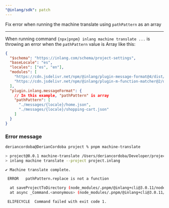 ```yaml
---
"@inlang/sdk": patch
---
```


Fix error when running the machine translate using `pathPattern` as an array

---

When running command `{npx|pnpm} inlang machine translate ...` is throwing an error when the `pathPattern` value is Array like this:

```json
{
  "$schema": "https://inlang.com/schema/project-settings",
  "baseLocale": "es",
  "locales": ["es", "en"],
  "modules": [
    "https://cdn.jsdelivr.net/npm/@inlang/plugin-message-format@4/dist/index.js",
    "https://cdn.jsdelivr.net/npm/@inlang/plugin-m-function-matcher@2/dist/index.js"
  ],
  "plugin.inlang.messageFormat": {
    // In this example, "pathPattern" is array
    "pathPattern": [
      "./messages/{locale}/home.json",
      "./messages/{locale}/shopping-cart.json"
    ]
  }
}
```

### Error message

```bash
deriancordoba@DerianCordoba project % pnpm machine-translate

> project@0.0.1 machine-translate /Users/deriancordoba/Developer/project
> inlang machine translate --project project.inlang

✔ Machine translate complete.

 ERROR   pathPattern.replace is not a function

  at saveProjectToDirectory (node_modules/.pnpm/@inlang+cli@3.0.11/node_modules/@inlang/cli/dist/main.js:56516:81)
  at async _Command.<anonymous> (node_modules/.pnpm/@inlang+cli@3.0.11/node_modules/@inlang/cli/dist/main.js:56647:5)

 ELIFECYCLE  Command failed with exit code 1.
```
